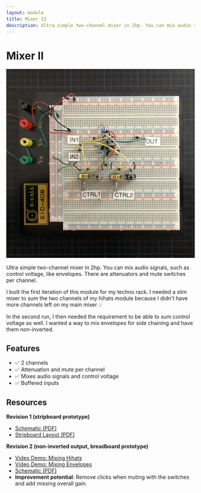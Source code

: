 ```yaml
---
layout: module
title: Mixer II
description: Ultra simple two-channel mixer in 2hp. You can mix audio signals, such as control voltage, like envelopes.
---
```


<!-- image: modules/vcf/Bumm-Bumm-Garage-VCF-Rev3.jpg -->

# Mixer II

![](Rev2/Bumm-Bumm-Garage-Mixer-II-Rev2.jpg)

Ultra simple two-channel mixer in 2hp. You can mix audio signals, such as control voltage, like envelopes. There are attenuators and mute switches per channel.

I built the first iteration of this module for my techno rack. I needed a slim mixer to sum the two channels of my hihats module because I didn't have more channels left on my main mixer 💡

In the second run, I then needed the requirement to be able to sum control voltage as well. I wanted a way to mix envelopes for side chaining and have them non-inverted.

## Features

* ✅ 2 channels
* ✅ Attenuation and mute per channel
* ✅ Mixes audio signals and control voltage
* ✅ Buffered inputs

## Resources

**Revision 1 (stripboard prototype)** 

* [Schematic (PDF)](Rev1/Bumm-Bumm-Garage-Mixer-II-Rev1-Schematic.pdf)
* [Stripboard Layout (PDF)](Rev1/Bumm-Bumm-Garage-Mixer-II-Rev1-Breadboard-Layout.pdf)

**Revision 2 (non-inverted output, breadboard prototype)**

* [Video Demo: Mixing Hihats](https://www.youtube.com/watch?v=7dPILYZzBcs)
* [Video Demo: Mixing Envelopes](https://www.youtube.com/watch?v=XjyHBZ8SafI)
* [Schematic (PDF)](Rev2/Bumm-Bumm-Garage-Mixer-II-Rev2-Schematic.pdf)
* **Improvement potential**: Remove clicks when muting with the switches and add missing overall gain.

<!--

Demo Videos:

* Mixing hihats
* Mixing envelopes in side chaining

-->

<!--

Rev2 Improvment Potential:

* Remark: DC offset will not be removed. Audio can be strange if it has DC offset.
* Clicking when muting.

-->
